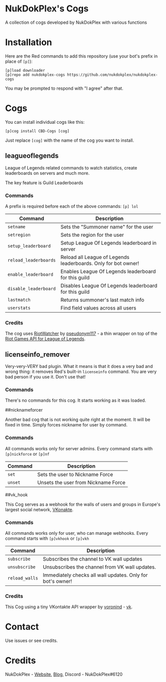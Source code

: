 # NukDokPlex's Cogs
A collection of cogs developed by NukDokPlex with various functions

# Installation
Here are the Red commands to add this repository (use your bot's prefix in place of ``[p]``):
```
[p]load downloader
[p]repo add nukdokplex-cogs https://github.com/nukdokplex/nukdokplex-cogs
```

You may be prompted to respond with "I agree" after that.

# Cogs

You can install individual cogs like this:
```
[p]cog install CBD-Cogs [cog]
```

Just replace `[cog]` with the name of the cog you want to install.

## leagueoflegends

League of Legends related commands to watch statistics, create leaderboards on servers and much more.

The key feature is Guild Leaderboards

### Commands

A prefix is required before each of the above commands: ``[p] lol``

| Command               | Description                                                    |
|-----------------------|----------------------------------------------------------------|
| `setname`             | Sets the "Summoner name" for the user                          |
| `setregion`           | Sets the region for the user                                   |
| `setup_leaderboard`   | Setup League Of Legends leaderboard in server                  |
| `reload_leaderboards` | Reload all League of Legends leaderboards. Only for bot owner! |
| `enable_leaderboard`  | Enables League Of Legends leaderboard for this guild           |
| `disable_leaderboard` | Disables League Of Legends leaderboard for this guild          |
| `lastmatch`           | Returns summoner's last match info                             |
| `userstats`           | Find field values across all users                             |

### Credits

The cog uses [RiotWatcher](https://github.com/pseudonym117/Riot-Watcher) by [pseudonym117](https://github.com/pseudonym117) - a thin wrapper on top of the [Riot Games API for League of Legends](https://developer.riotgames.com/).

## licenseinfo_remover

Very-very-VERY bad plugin. What it means is that it does a very bad and wrong thing: it removes Red's built-in ``licenseinfo`` command. You are very bad person if you use it. Don't use that!

### Commands

There's no commands for this cog. It starts working as it was loaded.

##nicknameforcer

Another bad cog that is not working quite right at the moment. It will be fixed in time. Simply forces nickname for user by command.

### Commands

All commands works only for server admins. Every command starts with ``[p]nickforce`` or ``[p]nf``

| Command             | Description                                   |
|---------------------|-----------------------------------------------|
| `set`               | Sets the user to Nickname Force               |
| `unset`             | Unsets the user from Nickname Force           |

##vk_hook

This Cog serves as a webhook for the walls of users and groups in Europe's largest social network, [VKonakte](https://vk.com/).

### Commands

All commands works only for user, who can manage webhooks. Every command starts with ``[p]vkhook`` or ``[p]vkh``

| Command        | Description                                                |
|----------------|------------------------------------------------------------|
| `subscribe`    | Subscribes the channel to VK wall updates                  |
| `unsubscribe`  | Unsubscribes the channel from VK wall updates.             |
| `reload_walls` | Immediately checks all wall updates. Only for bot's owner! |

### Credits

This Cog using a tiny VKontakte API wrapper by [voronind](https://github.com/voronind) - [vk](https://github.com/voronind/vk).

# Contact
Use issues or see credits.

# Credits
NukDokPlex - [Website](https://nukdotcom.ru), [Blog](https://blog.nukdotcom.ru), Discord - NukDokPlex#6120
